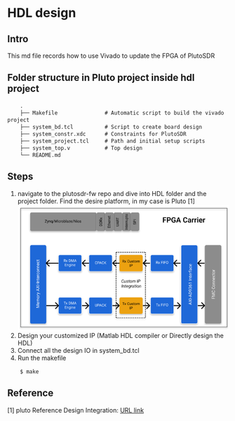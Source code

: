 # HDL design

## Intro
This md file records how to use Vivado to update the FPGA of PlutoSDR

## Folder structure in Pluto project inside hdl project
```
    .
    ├── Makefile               # Automatic script to build the vivado project
    ├── system_bd.tcl          # Script to create board design
    ├── system_constr.xdc      # Constraints for PlutoSDR
    ├── system_project.tcl     # Path and initial setup scripts
    ├── system_top.v           # Top design
    └── README.md
```

## Steps
1. navigate to the plutosdr-fw repo and dive into HDL folder and the project folder. Find the desire platform, in my case is Pluto [1]
![Architecture](/image/Screenshot%202024-02-09%20at%2005-33-21%20pluto%20-%20Analog%20Devices%20Inc.%20Transceiver%20Toolbox.png)
2. Design your customized IP (Matlab HDL compiler or Directly design the HDL)
3. Connect all the design IO in system_bd.tcl
4. Run the makefile
```
    $ make
```
 


## Reference
[1] pluto Reference Design Integration: [URL link](https://analogdevicesinc.github.io/TransceiverToolbox/mkdocs/hdlrefdesigns/pluto/)